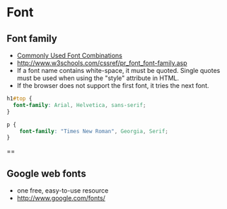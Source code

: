 # Font

## Font family
- [Commonly Used Font Combinations](http://www.w3schools.com/cssref/css_websafe_fonts.asp)
- http://www.w3schools.com/cssref/pr_font_font-family.asp
- If a font name contains white-space, it must be quoted. Single quotes must be used when using the "style" attribute in HTML.
- If the browser does not support the first font, it tries the next font.

```css
h1#top {
  font-family: Arial, Helvetica, sans-serif;
}

p {
    font-family: "Times New Roman", Georgia, Serif;
}
```

==

## Google web fonts
- one free, easy-to-use resource
- http://www.google.com/fonts/

